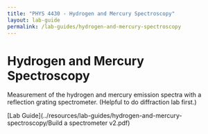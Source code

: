 ```yaml
---
title: "PHYS 4430 - Hydrogen and Mercury Spectroscopy"
layout: lab-guide
permalink: /lab-guides/hydrogen-and-mercury-spectroscopy
---
```


# Hydrogen and Mercury Spectroscopy

Measurement of the hydrogen and mercury emission spectra with a reflection grating spectrometer. (Helpful to do diffraction lab first.)

[Lab Guide](../resources/lab-guides/hydrogen-and-mercury-spectroscopy/Build a spectrometer v2.pdf)

